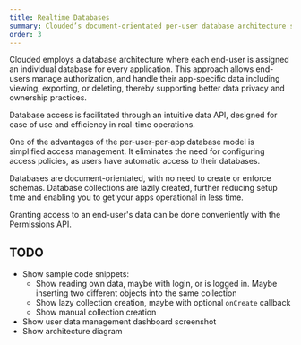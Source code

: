 ```yaml
---
title: Realtime Databases
summary: Clouded’s document-orientated per-user database architecture streamlines development and enhances data privacy, featuring an intuitive SDK for efficient realtime operations.
order: 3
---
```


Clouded employs a database architecture where each end-user is assigned an individual database for every application. This approach allows end-users manage authorization, and handle their app-specific data including viewing, exporting, or deleting, thereby supporting better data privacy and ownership practices.

Database access is facilitated through an intuitive data API, designed for ease of use and efficiency in real-time operations.

One of the advantages of the per-user-per-app database model is simplified access management. It eliminates the need for configuring access policies, as users have automatic access to their databases.

Databases are document-orientated, with no need to create or enforce schemas. Database collections are lazily created, further reducing setup time and enabling 
you to get your apps operational in less time.

Granting access to an end-user's data can be done conveniently with the Permissions API.

## TODO

- Show sample code snippets:
  - Show reading own data, maybe with login, or is logged in. Maybe inserting two different objects into the same collection
  - Show lazy collection creation, maybe with optional `onCreate` callback
  - Show manual collection creation
- Show user data management dashboard screenshot
- Show architecture diagram
